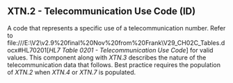 ## XTN.2 - Telecommunication Use Code (ID)

A code that represents a specific use of a telecommunication number. Refer to file:///E:\V2\v2.9%20final%20Nov%20from%20Frank\V29_CH02C_Tables.docx#HL70201[_HL7 Table 0201 - Telecommunication Use Code_] for valid values. This component along with _XTN.3_ describes the nature of the telecommunication data that follows. Best practice requires the population of _XTN.2_ when _XTN.4_ or _XTN.7_ is populated.
